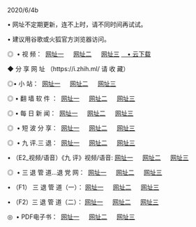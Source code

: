 <p>2020/6/4b
<p>• 网址不定期更新，连不上时，请不同时间再试试。
<p>• 建议用谷歌或火狐官方浏览器访问。
<p>◎  • 视 频： 
<a href="http://hir.csso.cam/" target="_blank">网址一</a> 　 
<a href="http://htz.csso.cam/" target="_blank">网址二</a> 　 
<a href="http://hql.csso.cam/b.html" target="_blank">网址三</a>
<a href="https://yadi.sk/d/d0sUeAOpal3njw" target="_blank">　• 云下载 </a></p>
<p>◆ 分 享 网 址 （https://i.zhih.ml/ 请 收 藏） </p>

<p>◎•  小 站：  
<a href="http://hir.csso.cam/f.html" target="_blank">网址一</a> 　 
<a href="http://htz.csso.cam/h.html" target="_blank">网址二</a> 　 
<a href="http://hql.csso.cam/k/" target="_blank">网址三</a></p><p>

<p>◎  • 翻 墙 软 件 ：  
<a href="http://hir.csso.cam/ff/" target="_blank">网址一</a> 　 
<a href="http://htz.csso.cam/s/read/a1_nd.html" target="_blank">网址二</a> 　 
<a href="http://hql.csso.cam/ff/index.html" target="_blank">网址三</a></p>
<p>◎  • 每 日 新 闻：  
<a href="http://hir.csso.cam/day/" target="_blank">网址一</a> 　 
<a href="http://htz.csso.cam/day/" target="_blank">网址二</a> 　 
<a href="http://hql.csso.cam/day/index.html" target="_blank">网址三</a></p>
<p>◎   • 短 波 分 享：  
<a href="http://hir.csso.cam/h/" target="_blank">网址一</a> 　 
<a href="http://hql.csso.cam/h/" target="_blank">网址二</a> 　 
<a href="http://htz.csso.cam/h/index.html" target="_blank">网址三</a></p>
<p>◎   • 九 评.三 退：  
<a href="http://hir.csso.cam/t/" target="_blank">网址一</a> 　 
<a href="http://hql.csso.cam/v2/index.html" target="_blank">网址二</a> 　 
<a href="http://htz.csso.cam/tt/index.html" target="_blank">网址三</a> 　</p>
<p>  • （E2_视频/语音）《九 评》视频/语音: 
<a href="http://hir.csso.cam/7738.html" target="_blank">网址一</a> 　 
<a href="http://hql.csso.cam/7614.html" target="_blank">网址二</a> 　 
<a href="http://htz.csso.cam/7633.html" target="_blank">网址三</a></p>
<p>◎   • 三 退 管 道...退 党 网：  
<a href="http://hir.csso.cam/go/td1.html" target="_blank">网址一</a> 　 
<a href="http://hql.csso.cam/go/td2.html" target="_blank">网址二</a> 　 
<a href="http://htz.csso.cam/go/td3.html" target="_blank">网址三</a></p>
<p>  • （F1） 三 退 管 道（一）： 
<a href="http://hir.csso.cam/dd/" target="_blank">网址一</a> 　 
<a href="http://hql.csso.cam/s/read/a1_tdx.html" target="_blank">网址二</a> 　 
<a href="http://htz.csso.cam/dd/" target="_blank">网址三</a></p>
<p>  • （F2）三 退 管 道（二）： 
<a href="http://hql.csso.cam/d/" target="_blank">网址一</a> 　 
<a href="http://hir.csso.cam/d/index.html" target="_blank">网址二</a> 　 
<a href="http://htz.csso.cam/d/" target="_blank">网址三</a></p>
<p>◎   • PDF电子书：  
<a href="http://hir.csso.cam/p/" target="_blank">网址一</a> 　 
<a href="http://htz.csso.cam/p/index.html" target="_blank">网址二</a> 　 
<a href="http://hql.csso.cam/p/" target="_blank">网址三</a></p>

